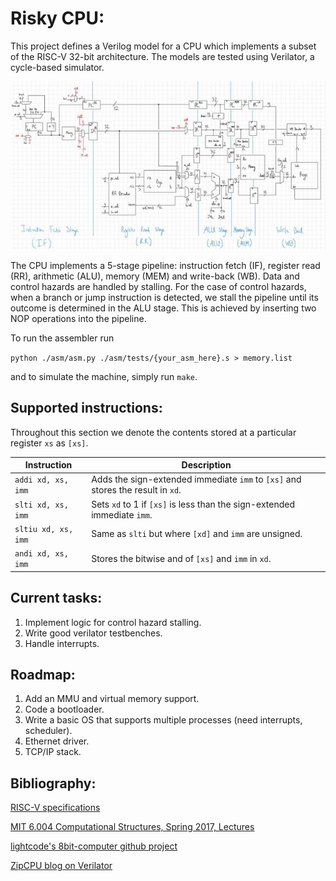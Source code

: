 # Risky CPU:

This project defines a Verilog model for a CPU which implements a subset of the RISC-V 32-bit architecture. The models are tested using Verilator, a cycle-based simulator.

<img src='./cpu_block_diagram.jpg'/>

The CPU implements a 5-stage pipeline: instruction fetch (IF), register read (RR), arithmetic (ALU), memory (MEM) and write-back (WB). Data and control hazards are handled by stalling. For the case of control hazards, when a branch or jump instruction is detected, we stall the pipeline until its outcome is determined in the ALU stage. This is achieved by inserting two NOP operations into the pipeline.

To run the assembler run

`python ./asm/asm.py ./asm/tests/{your_asm_here}.s > memory.list`

and to simulate the machine, simply run `make`.

## Supported instructions:

Throughout this section we denote the contents stored at a particular register `xs` as `[xs]`.

| Instruction        | Description |
|--------------------|-------------|
| `addi xd, xs, imm` | Adds the sign-extended immediate `imm` to `[xs]` and stores the result in `xd`. |
| `slti xd, xs, imm` | Sets `xd` to 1 if `[xs]` is less than the sign-extended immediate `imm`. |
| `sltiu xd, xs, imm`| Same as `slti` but where `[xd]` and `imm` are unsigned. |
| `andi xd, xs, imm` | Stores the bitwise and of `[xs]` and `imm` in `xd`. | 

## Current tasks:

1. Implement logic for control hazard stalling.
2. Write good verilator testbenches.
3. Handle interrupts.

## Roadmap:

1. Add an MMU and virtual memory support.
2. Code a bootloader.
3. Write a basic OS that supports multiple processes (need interrupts, scheduler).
4. Ethernet driver.
5. TCP/IP stack.

## Bibliography:

[RISC-V specifications](https://github.com/riscv/riscv-isa-manual/releases/tag/draft-20220723-10eea63)

[MIT 6.004 Computational Structures, Spring 2017, Lectures](https://youtu.be/R0tFDXBZvKI)

[lightcode's 8bit-computer github project](https://github.com/lightcode/8bit-computer)

[ZipCPU blog on Verilator](http://zipcpu.com/blog/2017/06/21/looking-at-verilator.html)